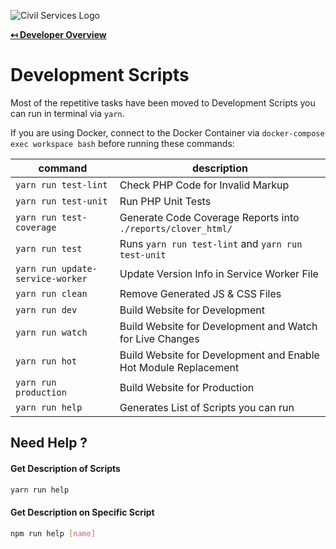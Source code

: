 ![Civil Services Logo](https://cdn.civil.services/common/github-logo.png "Civil Services Logo")

**[↤ Developer Overview](../README.md)**

Development Scripts
===

Most of the repetitive tasks have been moved to Development Scripts you can run in terminal via `yarn`.

If you are using Docker, connect to the Docker Container via `docker-compose exec workspace bash` before running these commands:

| command                          | description                                                     |
|----------------------------------|-----------------------------------------------------------------|
| `yarn run test-lint`             | Check PHP Code for Invalid Markup                               |
| `yarn run test-unit`             | Run PHP Unit Tests                                              |
| `yarn run test-coverage`         | Generate Code Coverage Reports into `./reports/clover_html/`    |
| `yarn run test`                  | Runs `yarn run test-lint` and `yarn run test-unit`              |
| `yarn run update-service-worker` | Update Version Info in Service Worker File                      |
| `yarn run clean`                 | Remove Generated JS & CSS Files                                 |
| `yarn run dev`                   | Build Website for Development                                   |
| `yarn run watch`                 | Build Website for Development and Watch for Live Changes        |
| `yarn run hot`                   | Build Website for Development and Enable Hot Module Replacement |
| `yarn run production`            | Build Website for Production                                    |
| `yarn run help`                  | Generates List of Scripts you can run                           |


Need Help ?
---

#### Get Description of Scripts

```bash
yarn run help
```

#### Get Description on Specific Script

```bash
npm run help [name]
```